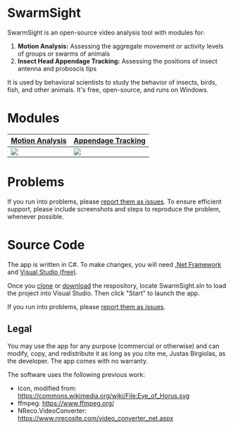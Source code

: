# SwarmSight
SwarmSight is an open-source video analysis tool with modules for:

 1. **Motion Analysis:** Assessing the aggregate movement or activity levels of groups or swarms of animals
 2. **Insect Head Appendage Tracking:** Assessing the positions of insect antenna and proboscis tips
 
 It is used by behavioral scientists to study the behavior of insects, birds, fish, and other animals. It's free, open-source, and runs on Windows. 

# Modules

| [Motion Analysis](MotionAnalysis.md) | [Appendage Tracking](AppendageTracking.md) |
|---------|---------|
| [<img src="https://raw.githubusercontent.com/justasb/SwarmSight/master/Screenshots/Main.JPG">](MotionAnalysis.md) | [<img src="https://raw.githubusercontent.com/justasb/SwarmSight/master/Screenshots/AntennaTracking.JPG">](AppendageTracking.md) |

# Problems
If you run into problems, please [report them as issues](https://github.com/justasb/SwarmSight/issues). To ensure efficient support, please include screenshots and steps to reproduce the problem, whenever possible.

# Source Code

The app is written in C#. To make changes, you will need [.Net Framework](https://www.microsoft.com/net) and [Visual Studio (free)](https://www.visualstudio.com/products/visual-studio-community-vs).

Once you [clone](https://github.com/JustasB/SwarmSight) or [download](https://github.com/JustasB/SwarmSight/archive/master.zip) the respository, locate SwarmSight.sln to load the project into Visual Studio. Then click "Start" to launch the app.

If you run into problems, please [report them as issues](https://github.com/justasb/SwarmSight/issues).

## Legal

You may use the app for any purpose (commercial or otherwise) and can modify, copy, and redistribute it as long as you cite me, Justas Birgiolas, as the developer. The app comes with no warranty. 

The software uses the following previous work:
 - Icon, modified from: https://commons.wikimedia.org/wiki/File:Eye_of_Horus.svg
 - ffmpeg: https://www.ffmpeg.org/
 - NReco.VideoConverter: https://www.nrecosite.com/video_converter_net.aspx
